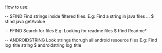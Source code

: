 How to use: 

-- SFIND 
Find strings inside filtered files. 
E.g:
Find a string in java files ... 
$ sfind java getAvalue

-- FFIND 
Search for files
E.g: 
Looking for readme files
$ ffind Readme*


-- ANDROIDSTRING
Look strings thorugh all android resource files
E.g: 
Find log_title string
$ androidstring log_title

